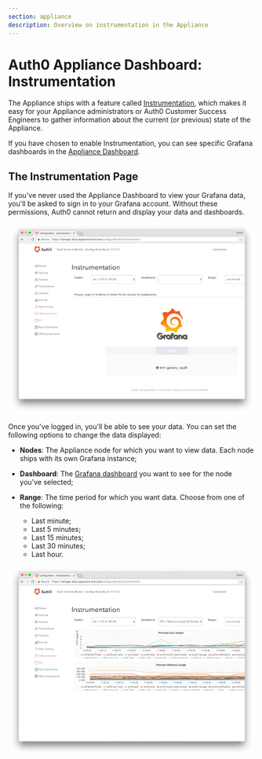 ```yaml
---
section: appliance
description: Overview on instrumentation in the Appliance
---
```


# Auth0 Appliance Dashboard: Instrumentation

The Appliance ships with a feature called [Instrumentation](/appliance/instrumentation), which makes it easy for your Appliance administrators or Auth0 Customer Success Engineers to gather information about the current (or previous) state of the Appliance.

If you have chosen to enable Instrumentation, you can see specific Grafana dashboards in the [Appliance Dashboard](${manage_url}/configuration#/instrumentation).

## The Instrumentation Page

If you've never used the Appliance Dashboard to view your Grafana data, you'll be asked to sign in to your Grafana account. Without these permissions, Auth0 cannot return and display your data and dashboards.

![](/media/articles/appliance/dashboard/instrumentation-login.png)

Once you've logged in, you'll be able to see your data. You can set the following options to change the data displayed:

* **Nodes**: The Appliance node for which you want to view data. Each node ships with its own Grafana instance;
* **Dashboard**: The [Grafana dashboard](http://docs.grafana.org/guides/getting_started/#dashboards-panels-rows-the-building-blocks-of-grafana) you want to see for the node you've selected;
* **Range**: The time period for which you want data. Choose from one of the following:

  * Last minute;
  * Last 5 minutes;
  * Last 15 minutes;
  * Last 30 minutes;
  * Last hour.

![](/media/articles/appliance/dashboard/instrumentation-page.png)

